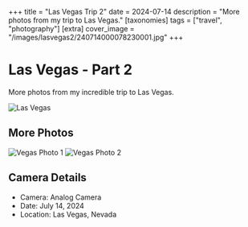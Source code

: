 +++
title = "Las Vegas Trip 2"
date = 2024-07-14
description = "More photos from my trip to Las Vegas."
[taxonomies]
tags = ["travel", "photography"]
[extra]
cover_image = "/images/lasvegas2/240714000078230001.jpg"
+++

# Las Vegas - Part 2

More photos from my incredible trip to Las Vegas.

![Las Vegas](/images/lasvegas2/240714000078230001.jpg)

## More Photos

![Vegas Photo 1](/images/lasvegas2/240714000078230002.jpg)
![Vegas Photo 2](/images/lasvegas2/240714000078230003.jpg)

## Camera Details

- Camera: Analog Camera
- Date: July 14, 2024
- Location: Las Vegas, Nevada



